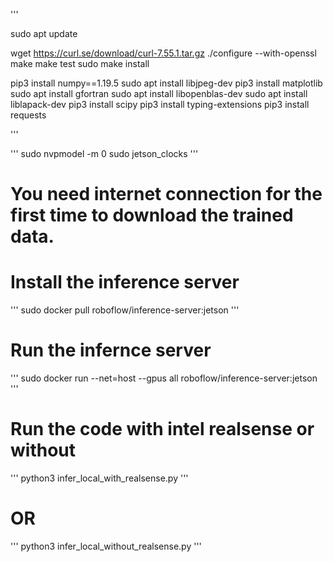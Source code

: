 '''

sudo apt update

wget https://curl.se/download/curl-7.55.1.tar.gz
./configure --with-openssl
make
make test 
sudo make install

pip3 install numpy==1.19.5
sudo apt install libjpeg-dev
pip3 install matplotlib
sudo apt install gfortran
sudo apt install libopenblas-dev
sudo apt install liblapack-dev
pip3 install scipy
pip3 install typing-extensions
pip3 install requests

'''

'''
sudo nvpmodel -m 0
sudo jetson_clocks
'''

# You need internet connection for the first time to download the trained data. 
# Install the inference server

'''
sudo docker pull roboflow/inference-server:jetson
'''

# Run the infernce server
'''
sudo docker run --net=host --gpus all roboflow/inference-server:jetson
'''

# Run the code with intel realsense or without
'''
python3 infer_local_with_realsense.py
'''
# OR 
'''
python3 infer_local_without_realsense.py
'''
